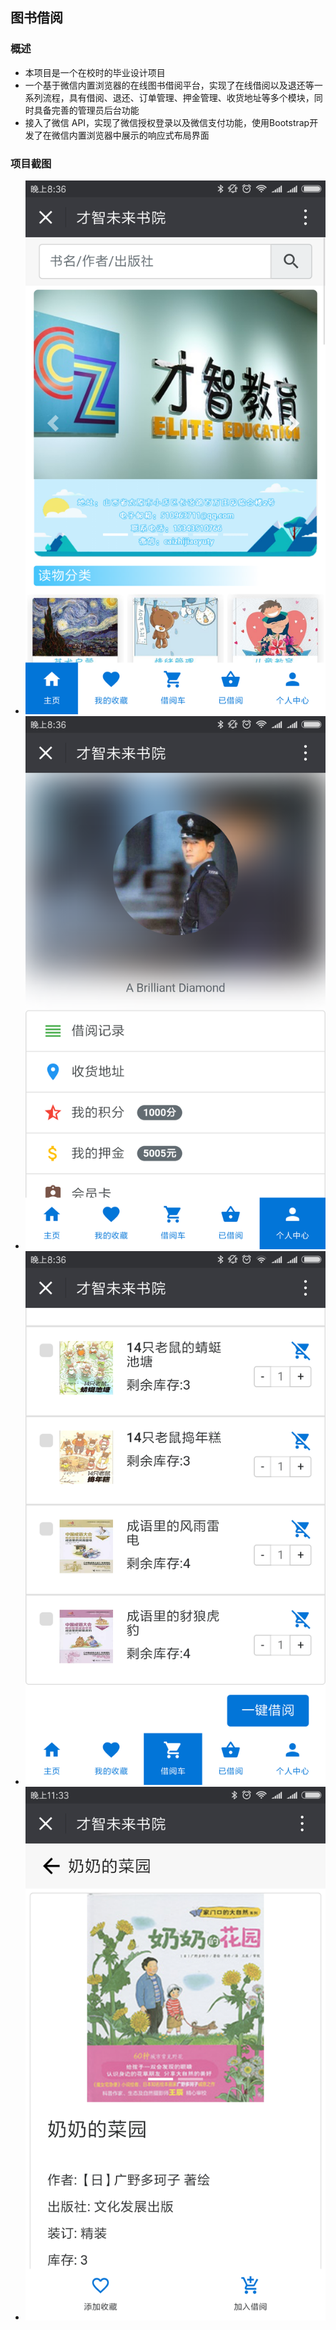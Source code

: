 ## 图书借阅

### 概述
- 本项目是一个在校时的毕业设计项目
- 一个基于微信内置浏览器的在线图书借阅平台，实现了在线借阅以及退还等一系列流程，具有借阅、退还、订单管理、押金管理、收货地址等多个模块，同时具备完善的管理员后台功能
- 接入了微信 API，实现了微信授权登录以及微信支付功能，使用Bootstrap开发了在微信内置浏览器中展示的响应式布局界面

### 项目截图
- ![主页](./images/主页.png)
- ![个人中心](./images/个人中心.png)
- ![借阅车](./images/借阅车.png)
- ![图书详情页](./images/图书详情页.png)